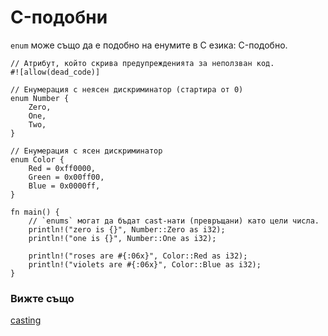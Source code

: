 # C-подобни

`enum` може също да е подобно на енумите в C езика: C-подобно.

```rust,editable
// Атрибут, който скрива предупрежденията за неползван код.
#![allow(dead_code)]

// Енумерация с неясен дискриминатор (стартира от 0)
enum Number {
    Zero,
    One,
    Two,
}

// Енумерация с ясен дискриминатор
enum Color {
    Red = 0xff0000,
    Green = 0x00ff00,
    Blue = 0x0000ff,
}

fn main() {
    // `enums` могат да бъдат cast-нати (превръщани) като цели числа.
    println!("zero is {}", Number::Zero as i32);
    println!("one is {}", Number::One as i32);

    println!("roses are #{:06x}", Color::Red as i32);
    println!("violets are #{:06x}", Color::Blue as i32);
}
```

### Вижте също

[casting][cast]

[cast]: ../../types/cast.md
